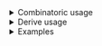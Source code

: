 <details>
<summary style="display: list-item;">Combinatoric usage</summary>

```no_run
# use bpaf::*;
#[derive(Debug, Clone)]
# #[allow(dead_code)]
pub struct Options {
    decision: Decision,
}

#[derive(Debug, Clone)]
pub enum Decision {
    Yes,
    No,
}

fn parse_decision() -> impl Parser<Decision> {
    long("decision")
        .help("Positive decision")
        .flag(Decision::Yes, Decision::No)
}

pub fn options() -> OptionParser<Options> {
    let decision = parse_decision();
    construct!(Options { decision }).to_options()
}
```

</details>
<details>
<summary style="display: list-item;">Derive usage</summary>

```no_run
# use bpaf::*;
#[derive(Debug, Clone, Bpaf)]
# #[allow(dead_code)]
#[bpaf(options)]
pub struct Options {
    #[bpaf(flag(Decision::Yes, Decision::No))]
    decision: Decision,
}

#[derive(Debug, Clone)]
pub enum Decision {
    Yes,
    No,
}
```

</details>
<details>
<summary style="display: list-item;">Examples</summary>


Presense of a long name is decoded into `Yes`
```console
% app --decision
Options { decision: Yes }
```

Absense is `No`
```console
% app 
Options { decision: No }
```

</details>
